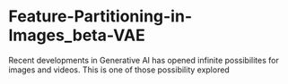 # Feature-Partitioning-in-Images_beta-VAE
Recent developments in Generative AI has opened infinite possibilites for images and videos. This is one of those possibility explored
